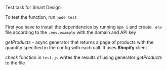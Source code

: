 Test task for Smart Design

To test the function, run `node test`

First you have to install the dependencies by running `npm i`
and create `.env` file according to the `.env.example`
with the domain and API key

_getProducts_ - async generator that returns a page
of products with the quantity specified in the config
with each call. 
It uses **Shopify** client

_check_ function in `test.js` writes the results of using generator
_getProducts_ to the file
